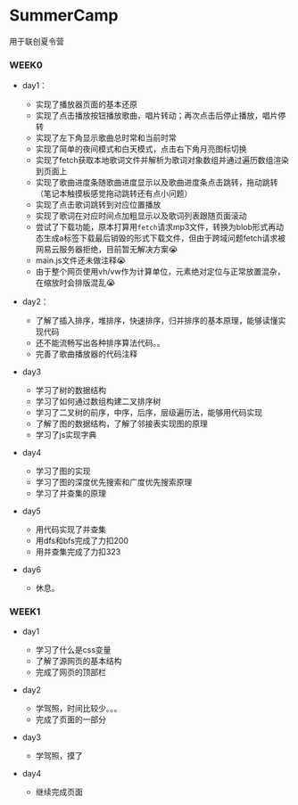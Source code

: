 # SummerCamp
用于联创夏令营

### WEEK0

- day1：
  - 实现了播放器页面的基本还原
  - 实现了点击播放按钮播放歌曲，唱片转动；再次点击后停止播放，唱片停转
  - 实现了左下角显示歌曲总时常和当前时常
  - 实现了简单的夜间模式和白天模式，点击右下角月亮图标切换
  - 实现了fetch获取本地歌词文件并解析为歌词对象数组并通过遍历数组渲染到页面上
  - 实现了歌曲进度条随歌曲进度显示以及歌曲进度条点击跳转，拖动跳转（笔记本触摸板感觉拖动跳转还有点小问题）
  - 实现了点击歌词跳转到对应位置播放
  - 实现了歌词在对应时间点加粗显示以及歌词列表跟随页面滚动
  - 尝试了下载功能，原本打算用`fetch`请求mp3文件，转换为blob形式再动态生成a标签下载最后销毁的形式下载文件，但由于跨域问题fetch请求被网易云服务器拒绝，目前暂无解决方案:sob:
  - main.js文件还未做注释:sob:
  - 由于整个网页使用vh/vw作为计算单位，元素绝对定位与正常放置混杂，在缩放时会排版混乱:sob:
- day2：

  - 了解了插入排序，堆排序，快速排序，归并排序的基本原理，能够读懂实现代码
  - 还不能流畅写出各种排序算法代码。。
  - 完善了歌曲播放器的代码注释
- day3

  - 学习了树的数据结构
  - 学习了如何通过数组构建二叉排序树
  - 学习了二叉树的前序，中序，后序，层级遍历法，能够用代码实现
  - 了解了图的数据结构，了解了邻接表实现图的原理
  - 学习了js实现字典

- day4
  - 学习了图的实现
  - 学习了图的深度优先搜索和广度优先搜索原理
  - 学习了并查集的原理

- day5

  - 用代码实现了并查集
  - 用dfs和bfs完成了力扣200
  - 用并查集完成了力扣323
- day6

  - 休息。

### WEEK1

- day1 
  - 学习了什么是css变量
  - 了解了源网页的基本结构
  - 完成了网页的顶部栏

- day2

  - 学驾照，时间比较少。。。
  - 完成了页面的一部分

- day3

  - 学驾照，摸了

- day4

  - 继续完成页面

  
